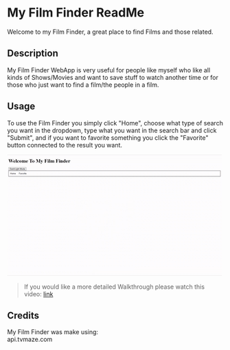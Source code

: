 # My Film Finder ReadMe

Welcome to my Film Finder, a great place to find Films and those related.

## Description

My Film Finder WebApp is very useful for people like myself who like all kinds of Shows/Movies and want to save stuff to watch another time or for those who just want to find a film/the people in a film.

## Usage

To use the Film Finder you simply click "Home", choose what type of search you want in the dropdown, type what you want in the search bar and click "Submit", and if you want to favorite something you click the "Favorite" button connected to the result you want.

![image](Gifs/webAppWalkthrough.gif)

>If you would like a more detailed Walkthrough please watch this video: [link](https://youtu.be/B-4d4v-hldo)

## Credits

My Film Finder was make using: \
    api.tvmaze.com